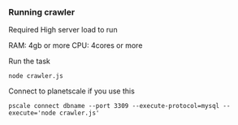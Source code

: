 
### Running crawler

Required High server load to run

RAM: 4gb or more
CPU: 4cores or more

Run the task
```
node crawler.js
```

Connect to planetscale if you use this
```
pscale connect dbname --port 3309 --execute-protocol=mysql --execute='node crawler.js'
```
